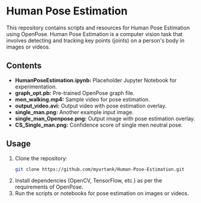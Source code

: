 # Human Pose Estimation

This repository contains scripts and resources for Human Pose Estimation using OpenPose. Human Pose Estimation is a computer vision task that involves detecting and tracking key points (joints) on a person's body in images or videos.

## Contents

- **HumanPoseEstimation.ipynb:** Placeholder Jupyter Notebook for experimentation.
- **graph_opt.pb:** Pre-trained OpenPose graph file.
- **men_walking.mp4:** Sample video for pose estimation.
- **output_video.avi:** Output video with pose estimation overlay.
- **single_man.png:** Another example input image.
- **single_man_Openpose.png:** Output image with pose estimation overlay.
- **CS_Single_man.png:** Confidence score of single men neutral pose.


## Usage

1. Clone the repository:
   ```bash
   git clone https://github.com/myurtank/Human-Pose-Estimation.git

2. Install dependencies (OpenCV, TensorFlow, etc.) as per the requirements of OpenPose.
3. Run the scripts or notebooks for pose estimation on images or videos.
